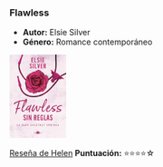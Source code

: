 ### **Flawless**  
- **Autor:** Elsie Silver  
- **Género:** Romance contemporáneo  
<img src="../Imagenes/Flawless.jpg" alt="Flawless" width="100" />

[Reseña de Helen](../Usuarios/Elena/Mis%20reseñas/Flawlees.md) **Puntuación:** ⭐⭐⭐⭐☆
